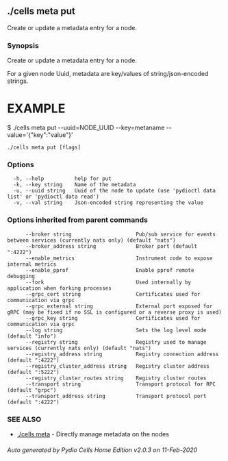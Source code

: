 ## ./cells meta put

Create or update a metadata entry for a node.

### Synopsis

Create or update a metadata entry for a node.

For a given node Uuid, metadata are key/values of string/json-encoded strings.

EXAMPLE
=======
$ ./cells meta put --uuid=NODE_UUID --key=metaname --value='{"key":"value"}'



```
./cells meta put [flags]
```

### Options

```
  -h, --help          help for put
  -k, --key string    Name of the metadata
  -u, --uuid string   Uuid of the node to update (use 'pydioctl data list' or 'pydioctl data read')
  -v, --val string    Json-encoded string representing the value
```

### Options inherited from parent commands

```
      --broker string                     Pub/sub service for events between services (currently nats only) (default "nats")
      --broker_address string             Broker port (default ":4222")
      --enable_metrics                    Instrument code to expose internal metrics
      --enable_pprof                      Enable pprof remote debugging
      --fork                              Used internally by application when forking processes
      --grpc_cert string                  Certificates used for communication via grpc
      --grpc_external string              External port exposed for gRPC (may be fixed if no SSL is configured or a reverse proxy is used)
      --grpc_key string                   Certificates used for communication via grpc
      --log string                        Sets the log level mode (default "info")
      --registry string                   Registry used to manage services (currently nats only) (default "nats")
      --registry_address string           Registry connection address (default ":4222")
      --registry_cluster_address string   Registry cluster address (default ":5222")
      --registry_cluster_routes string    Registry cluster routes
      --transport string                  Transport protocol for RPC (default "grpc")
      --transport_address string          Transport protocol port (default ":4222")
```

### SEE ALSO

* [./cells meta](./cells-meta)	 - Directly manage metadata on the nodes

###### Auto generated by Pydio Cells Home Edition v2.0.3 on 11-Feb-2020
